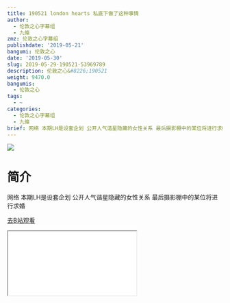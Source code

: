 ```yaml
---
title: 190521 london hearts 私底下做了这种事情
author:
  - 伦敦之心字幕组
  - 九條
zmz: 伦敦之心字幕组
publishdate: '2019-05-21'
bangumi: 伦敦之心
date: '2019-05-30'
slug: 2019-05-29-190521-53969789
description: 伦敦之心&#8226;190521
weight: 9470.0
bangumis:
  - 伦敦之心
tags:
  - ~
categories:
  - 伦敦之心字幕组
  - 九條
brief: 网络 本期LH是设套企划 公开人气谐星隐藏的女性关系 最后摄影棚中的某位将进行求婚
---
```

![](https://raw.githubusercontent.com/tcgriffith/owaraisite/master/static/tmpimg/674147fc9552335dfba1992477548bba8c1141df.jpg.480.jpg)
# 简介  
网络
本期LH是设套企划 公开人气谐星隐藏的女性关系 最后摄影棚中的某位将进行求婚  

[去B站观看](https://www.bilibili.com/video/av53969789/)
<div class ="resp-container"><iframe class="testiframe" src="//player.bilibili.com/player.html?aid=53969789"", scrolling="no", allowfullscreen="true" > </iframe></div> 
